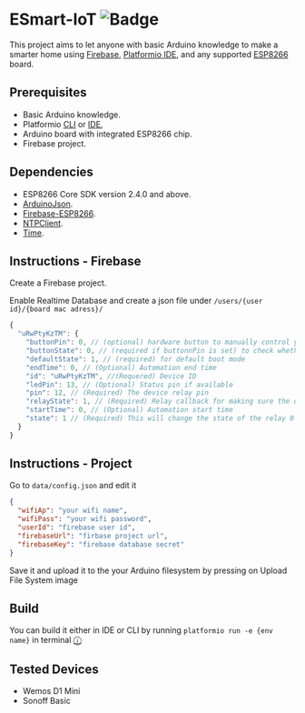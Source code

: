 # ESmart-IoT ![Badge](https://github.com/Edydaoud/ESmart-IoT-Public/workflows/PlatformIO%20CI/badge.svg)

This project aims to let anyone with basic Arduino knowledge to make a smarter home using [Firebase](http://console.firebase.google.com/), [Platformio IDE](https://platformio.org/platformio-ide), and any supported [ESP8266](https://www.espressif.com/en/products/socs/esp8266/overview) board.

## Prerequisites

- Basic Arduino knowledge.
- Platformio [CLI](https://docs.platformio.org/en/latest/core/) or [IDE](https://platformio.org/platformio-ide),
- Arduino board with integrated ESP8266 chip.
- Firebase project.

## Dependencies

- ESP8266 Core SDK version 2.4.0 and above.
- [ArduinoJson](https://github.com/bblanchon/ArduinoJson).
- [Firebase-ESP8266](https://github.com/mobizt/Firebase-ESP8266).
- [NTPClient](https://github.com/arduino-libraries/NTPClient).
- [Time](https://github.com/PaulStoffregen/Time).

## Instructions - Firebase

Create a Firebase project.

Enable Realtime Database and create a json file under `/users/{user id}/{board mac adress}/`

```javascript
{
  "uRwPtyKzTM": {
    "buttonPin": 0, // (optional) hardware button to manually control your device
    "buttonState": 0, // (required if buttonnPin is set) to check whether the button is in HIGH or LOW state
    "defaultState": 1, // (required) for default boot mode
    "endTime": 0, // (Optional) Automation end time
    "id": "uRwPtyKzTM", //(Requered) Device ID
    "ledPin": 13, // (Optional) Status pin if available
    "pin": 12, // (Required) The device relay pin
    "relayState": 1, // (Required) Relay callback for making sure the device is same as state
    "startTime": 0, // (Optional) Automation start time
    "state": 1 // (Required) This will change the state of the relay 0 is ON, 1 is OFF
  }
}
```

## Instructions - Project

Go to `data/config.json` and edit it

```json
{
  "wifiAp": "your wifi name",
  "wifiPass": "your wifi password",
  "userId": "firebase user id",
  "firebaseUrl": "firbase project url",
  "firebaseKey": "firebase database secret"
}
```

Save it and upload it to the your Arduino filesystem by pressing on Upload File System image

## Build

You can build it either in IDE or CLI by running `platformio run -e {env name}` in terminal [&#9432;](https://docs.platformio.org/en/latest/core/userguide/cmd_run.html)

## Tested Devices

- Wemos D1 Mini
- Sonoff Basic
